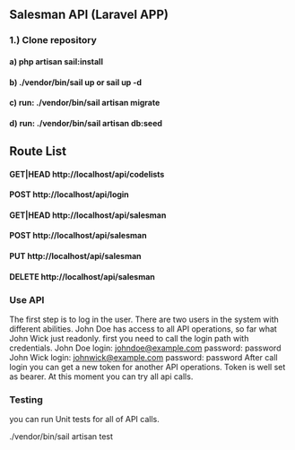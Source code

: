 ## Salesman API (Laravel APP)
### 1.) Clone repository
#### a) php artisan sail:install
#### b) ./vendor/bin/sail up or sail up -d
#### c) run: ./vendor/bin/sail artisan migrate
#### d) run: ./vendor/bin/sail artisan db:seed

## Route List
#### GET|HEAD  http://localhost/api/codelists
#### POST      http://localhost/api/login
#### GET|HEAD  http://localhost/api/salesman
#### POST      http://localhost/api/salesman
#### PUT       http://localhost/api/salesman
#### DELETE    http://localhost/api/salesman

### Use API
The first step is to log in the user. There are two users in the system with different abilities. John Doe has access to all API operations, so far what John Wick just readonly. first you need to call the login path with credentials.
John Doe login: johndoe@example.com password: password
John Wick login: johnwick@example.com password: password
After call login you can get a new token for another API operations. Token is well set as bearer. At this moment you can try all api calls.

### Testing
you can run Unit tests for all of API calls.

./vendor/bin/sail artisan test
